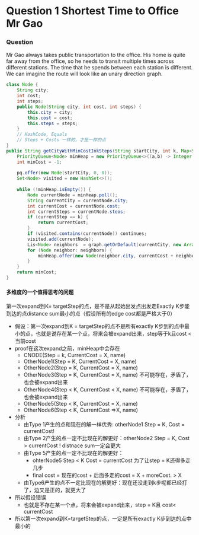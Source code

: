 # Question 1 Shortest Time to Office Mr Gao

### Question

Mr Gao always takes public transportation to the office. His home is quite far away from the office, so he needs to transit multiple times across different stations. The time that he spends between each station is different. We can imagine the route will look like an unary direction graph.

```java
class Node {
    String city;
    int cost;
    int steps;
    public Node(String city, int cost, int steps) {
        this.city = city;
        this.cost = cost;
        this.steps = steps;
    }
    // HashCode, Equals
    // Steps + Costs 一样的，才是一样的点
}
public String getCityWithMinCostInkSteps(String startCity, int k, Map<String, List<Node> graph>) {
    PriorityQueue<Node> minHeap = new PriorityQueue<>((a,b) -> Integer.compare(a.cost, b.cost));
    int minCost = -1;
    
    pq.offer(new Node(startCity, 0, 0));
    Set<Node> visited = new HashSet<>();
    
    while (!minHeap.isEmpty()) {
        Node currentNode = minHeap.poll();
        String currentCity = currentNode.city;
        int currentCost = currentNode.cost;
        int currentSteps = currentNode.steos;
        if (currentStep == k) {
            return currentCost;
        }
        if (visited.contains(currentNode)) continues;
        visited.add(currentNode);
        Lis<Node> neighbors  = graph.getOrDefault(currentCity, new ArrayList<>());
        for (Node neighbor: neighbors) {
            minHeap.offer(new Node(neighbor.city, currentCost + neighbor.cost, currentSteps + 1 ));
        }
    }
    return minCost;
}
```



#### 多维度的一个值得思考的问题

第一次expand到K= targetStep的点，是不是从起始出发点出发走Exactly K步能到达的点distance sum最小的点（假设所有的edge cost都是严格大于0）

* 假设：第一次expand到K = targetStep的点不是所有exactly K步到的点中最小的点，也就是说存在某一个点，将来会被expand出来，step等于k且cost <当前cost
* proof在这次expand之前，minHeap中会存在
  * CNODE(Step = k, CurrentCost = X, name)
  * OtherNode1(Step = K, CurrentCost = X, name)
  * OtherNode2(Step = K, CurrentCost = X, name)
  * OtherNode3(Step = K, CurrentCost = X, name) 不可能存在，矛盾了，也会被expand出来
  * OtherNode4(Step < K, CurrentCost < X, name) 不可能存在，矛盾了，也会被expand出来
  * OtherNode5(Step < K, CurrentCost = X, name)
  * OtherNode6(Step < K, CurrentCost =>X, name)
* 分析
  * 由Type 1产生的点和现在的解一样优秀: otherNode1 Step = K, Cost = currentCost!
  * 由Type 2产生的点一定不比现在的解更好：otherNode2 Step = K, Cost > currentCost ! distnace sum一定会更大
  * 由Type 5产生的点一定不比现在的解更好：
    * ohterNode5 Step < K Cost = currentCost 为了让step = K还得多走几步
    * final cost = 现在的cost + 后面多走的cost = X + moreCost. > X
  * 由Type6产生的点不一定比现在的解更好：现在还没走到k步呢都已经打了，边又是正的，就更大了
* 所以假设错误
  * 也就是不存在某一个点，将来会被expand出来，step = K且 cost< currentCost
* 所以第一次expand到K=targetStep的点，一定是所有exactly K步到达的点中最小的
